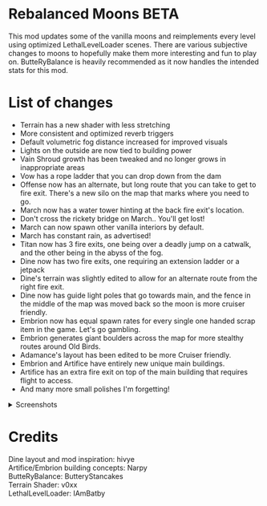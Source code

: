 # Rebalanced Moons BETA

This mod updates some of the vanilla moons and reimplements every level using optimized LethalLevelLoader scenes. There are various subjective changes to moons to hopefully make them more interesting and fun to play on. ButteRyBalance is heavily recommended as it now handles the intended stats for this mod.

# List of changes
- Terrain has a new shader with less stretching
- More consistent and optimized reverb triggers
- Default volumetric fog distance increased for improved visuals
- Lights on the outside are now tied to building power
- Vain Shroud growth has been tweaked and no longer grows in inappropriate areas
- Vow has a rope ladder that you can drop down from the dam
- Offense now has an alternate, but long route that you can take to get to fire exit. There's a new silo on the map that marks where you need to go.
- March now has a water tower hinting at the back fire exit's location.
- Don't cross the rickety bridge on March.. You'll get lost!
- March can now spawn other vanilla interiors by default.
- March has constant rain, as advertised! 
- Titan now has 3 fire exits, one being over a deadly jump on a catwalk, and the other being in the abyss of the fog.
- Dine now has two fire exits, one requiring an extension ladder or a jetpack
- Dine's terrain was slightly edited to allow for an alternate route from the right fire exit.
- Dine now has guide light poles that go towards main, and the fence in the middle of the map was moved back so the moon is more cruiser friendly.
- Embrion now has equal spawn rates for every single one handed scrap item in the game. Let's go gambling.
- Embrion generates giant boulders across the map for more stealthy routes around Old Birds.
- Adamance's layout has been edited to be more Cruiser friendly.
- Embrion and Artifice have entirely new unique main buildings.
- Artifice has an extra fire exit on top of the main building that requires flight to access.
- And many more small polishes I'm forgetting!

<details>
<summary>Screenshots</summary>
<img src="https://i.ibb.co/XyMyBcB/Image.png">
<img src="https://i.ibb.co/XYDy4Wz/Image.png">
<img src="https://i.ibb.co/RSQ2kB6/Image.png">
<img src="https://i.ibb.co/nL4SVSK/Image.png">
<img src="https://i.ibb.co/nrrkyM2/Image.png">
<img src="https://i.ibb.co/SxfSqc7/Image.png">
<img src="https://i.ibb.co/mH2mdYD/Image.png">
<img src="https://i.ibb.co/4ZgNDvp9/image.png" width="549">
<img src="https://i.ibb.co/LDY3yWk4/image.png" width="549">
</details>


# Credits

Dine layout and mod inspiration: hivye \
Artifice/Embrion building concepts: Narpy \
ButteRyBalance: ButteryStancakes \
Terrain Shader: v0xx \
LethalLevelLoader: IAmBatby
